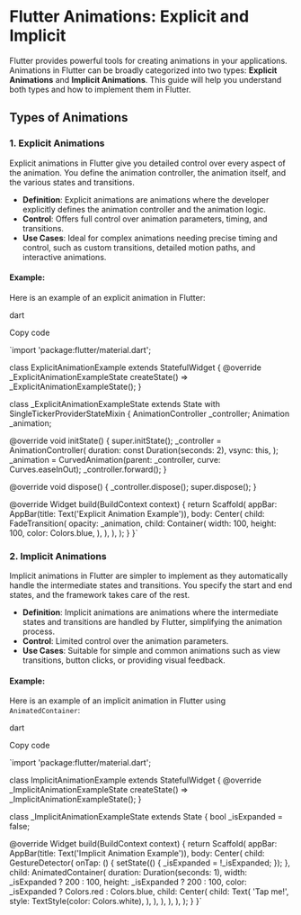 Flutter Animations: Explicit and Implicit
=========================================

Flutter provides powerful tools for creating animations in your applications. Animations in Flutter can be broadly categorized into two types: **Explicit Animations** and **Implicit Animations**. This guide will help you understand both types and how to implement them in Flutter.

Types of Animations
-------------------

### 1\. Explicit Animations

Explicit animations in Flutter give you detailed control over every aspect of the animation. You define the animation controller, the animation itself, and the various states and transitions.

-   **Definition**: Explicit animations are animations where the developer explicitly defines the animation controller and the animation logic.
-   **Control**: Offers full control over animation parameters, timing, and transitions.
-   **Use Cases**: Ideal for complex animations needing precise timing and control, such as custom transitions, detailed motion paths, and interactive animations.

#### Example:

Here is an example of an explicit animation in Flutter:

dart

Copy code

`import 'package:flutter/material.dart';

class ExplicitAnimationExample extends StatefulWidget {
  @override
  _ExplicitAnimationExampleState createState() => _ExplicitAnimationExampleState();
}

class _ExplicitAnimationExampleState extends State<ExplicitAnimationExample> with SingleTickerProviderStateMixin {
  AnimationController _controller;
  Animation<double> _animation;

  @override
  void initState() {
    super.initState();
    _controller = AnimationController(
      duration: const Duration(seconds: 2),
      vsync: this,
    );
    _animation = CurvedAnimation(parent: _controller, curve: Curves.easeInOut);
    _controller.forward();
  }

  @override
  void dispose() {
    _controller.dispose();
    super.dispose();
  }

  @override
  Widget build(BuildContext context) {
    return Scaffold(
      appBar: AppBar(title: Text('Explicit Animation Example')),
      body: Center(
        child: FadeTransition(
          opacity: _animation,
          child: Container(
            width: 100,
            height: 100,
            color: Colors.blue,
          ),
        ),
      ),
    );
  }
}`

### 2\. Implicit Animations

Implicit animations in Flutter are simpler to implement as they automatically handle the intermediate states and transitions. You specify the start and end states, and the framework takes care of the rest.

-   **Definition**: Implicit animations are animations where the intermediate states and transitions are handled by Flutter, simplifying the animation process.
-   **Control**: Limited control over the animation parameters.
-   **Use Cases**: Suitable for simple and common animations such as view transitions, button clicks, or providing visual feedback.

#### Example:

Here is an example of an implicit animation in Flutter using `AnimatedContainer`:

dart

Copy code

`import 'package:flutter/material.dart';

class ImplicitAnimationExample extends StatefulWidget {
  @override
  _ImplicitAnimationExampleState createState() => _ImplicitAnimationExampleState();
}

class _ImplicitAnimationExampleState extends State<ImplicitAnimationExample> {
  bool _isExpanded = false;

  @override
  Widget build(BuildContext context) {
    return Scaffold(
      appBar: AppBar(title: Text('Implicit Animation Example')),
      body: Center(
        child: GestureDetector(
          onTap: () {
            setState(() {
              _isExpanded = !_isExpanded;
            });
          },
          child: AnimatedContainer(
            duration: Duration(seconds: 1),
            width: _isExpanded ? 200 : 100,
            height: _isExpanded ? 200 : 100,
            color: _isExpanded ? Colors.red : Colors.blue,
            child: Center(
              child: Text(
                'Tap me!',
                style: TextStyle(color: Colors.white),
              ),
            ),
          ),
        ),
      ),
    );
  }
}`
